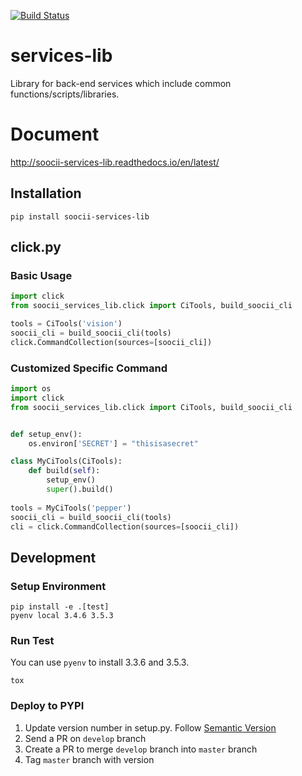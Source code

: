 [![Build Status](https://travis-ci.org/drmobile/services-lib.svg?branch=master)](https://travis-ci.org/drmobile/services-lib)
# services-lib
Library for back-end services which include common functions/scripts/libraries.

# Document
http://soocii-services-lib.readthedocs.io/en/latest/

## Installation
```commandline
pip install soocii-services-lib
```

## click.py
### Basic Usage
```python
import click
from soocii_services_lib.click import CiTools, build_soocii_cli

tools = CiTools('vision')
soocii_cli = build_soocii_cli(tools)
click.CommandCollection(sources=[soocii_cli])
```

### Customized Specific Command
```python
import os
import click
from soocii_services_lib.click import CiTools, build_soocii_cli


def setup_env():
    os.environ['SECRET'] = "thisisasecret"

class MyCiTools(CiTools):
    def build(self):
        setup_env()
        super().build()
        
tools = MyCiTools('pepper')
soocii_cli = build_soocii_cli(tools)
cli = click.CommandCollection(sources=[soocii_cli])
```

## Development
### Setup Environment
```commandline
pip install -e .[test]
pyenv local 3.4.6 3.5.3
```

### Run Test
You can use `pyenv` to install 3.3.6 and 3.5.3.

```commandline
tox
```

### Deploy to PYPI
1. Update version number in setup.py. Follow [Semantic Version](http://semver.org/) 
2. Send a PR on `develop` branch
3. Create a PR to merge `develop` branch into `master` branch
4. Tag `master` branch with version
